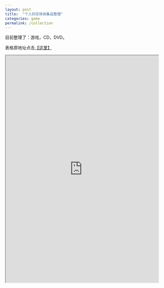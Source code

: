 ```yaml
---
layout: post
title:  "个人的实体收集品整理"
categories: game
permalink: /collection
---
```

目前整理了：游戏，CD，DVD。

表格原地址点击[【这里】](https://docs.google.com/spreadsheets/d/1AMEp5xzmPaDwRYwGishtHLkdQUnRpqaYk1bobezuWNw)

<iframe height="750" width="100%" src="https://docs.google.com/spreadsheets/d/1AMEp5xzmPaDwRYwGishtHLkdQUnRpqaYk1bobezuWNw"></iframe>
